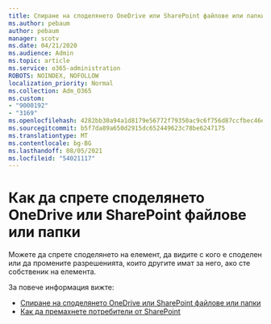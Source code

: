 ```yaml
---
title: Спиране на споделянето OneDrive или SharePoint файлове или папки
ms.author: pebaum
author: pebaum
manager: scotv
ms.date: 04/21/2020
ms.audience: Admin
ms.topic: article
ms.service: o365-administration
ROBOTS: NOINDEX, NOFOLLOW
localization_priority: Normal
ms.collection: Adm_O365
ms.custom:
- "9000192"
- "3169"
ms.openlocfilehash: 4282bb30a94a1d8179e56772f79350ac9c6f756d87ccfbec46e0418a3cc18612
ms.sourcegitcommit: b5f7da89a650d2915dc652449623c78be6247175
ms.translationtype: MT
ms.contentlocale: bg-BG
ms.lasthandoff: 08/05/2021
ms.locfileid: "54021117"
---
```

# <a name="how-to-stop-sharing-onedrive-or-sharepoint-files-or-folders"></a>Как да спрете споделянето OneDrive или SharePoint файлове или папки

Можете да спрете споделянето на елемент, да видите с кого е споделен или да промените разрешенията, които другите имат за него, ако сте собственик на елемента.

За повече информация вижте: 

- [Спиране на споделянето OneDrive или SharePoint файлове или папки](https://support.office.com/article/stop-sharing-onedrive-or-sharepoint-files-or-folders-or-change-permissions-0a36470f-d7fe-40a0-bd74-0ac6c1e13323)
- [Как да премахнете потребители от SharePoint](/sharepoint/remove-users)